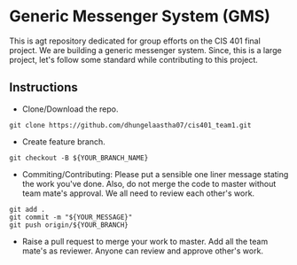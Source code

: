 # Generic Messenger System (GMS)

This is agt repository dedicated for group efforts on the CIS 401 final project. We are building a generic messenger system. Since, this is a large
project, let's follow some standard while contributing to this project.

## Instructions
* Clone/Download the repo.
```
git clone https://github.com/dhungelaastha07/cis401_team1.git
```
* Create feature branch.
```
git checkout -B ${YOUR_BRANCH_NAME}
```

* Commiting/Contributing: 
  Please put a sensible one liner message stating the work you've done. Also, do not merge the code to master without team mate's 
  approval. We all need to review each other's work. 
```
git add .
git commit -m "${YOUR_MESSAGE}"
git push origin/${YOUR_BRANCH}
```
* Raise a pull request to merge your work to master. Add all the team mate's as reviewer. Anyone can review and approve other's work.
